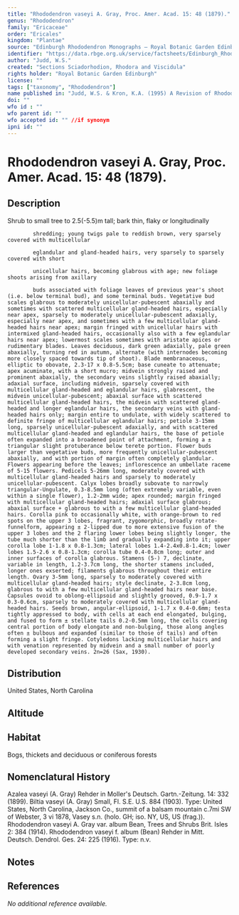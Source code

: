 ```yaml
---
title: "Rhododendron vaseyi A. Gray, Proc. Amer. Acad. 15: 48 (1879)."
genus: "Rhododendron"
family: "Ericaceae"
order: "Ericales"
kingdom: "Plantae"
source: "Edinburgh Rhododendron Monographs – Royal Botanic Garden Edinburgh"
identifier: "https://data.rbge.org.uk/service/factsheets/Edinburgh_Rhododendron_Monographs.xhtml"
author: "Judd, W.S."
created: "Sections Sciadorhodion, Rhodora and Viscidula"
rights holder: "Royal Botanic Garden Edinburgh"
license: ""
tags: ["taxonomy", "Rhododendron"]
name published in: "Judd, W.S. & Kron, K.A. (1995) A Revision of Rhododendron VI. Subgenus Pentanthera (Sections Sciadorhodion, Rhodora and Viscidula). Edinburgh Journal of Botany 52(1):27"
doi: ""
wfo id : ""
wfo parent id: ""
wfo accepted id: "" //if synonym                      
ipni id: ""
---
```


                       

# Rhododendron vaseyi A. Gray, Proc. Amer. Acad. 15: 48 (1879).

## Description
Shrub to small tree to 2.5(-5.5)m tall; bark thin, flaky or longitudinally
            shredding; young twigs pale to reddish brown, very sparsely covered with multicellular
            eglandular and gland-headed hairs, very sparsely to sparsely covered with short
            unicellular hairs, becoming glabrous with age; new foliage shoots arising from axillary
            buds associated with foliage leaves of previous year's shoot (i.e. below terminal bud), and some terminal buds. Vegetative bud scales glabrous to moderately unicellular-pubescent abaxially and sometimes with scattered multicellular gland-headed hairs, especially near apex, sparsely to moderately unicellular-pubescent adaxially, especially near apex, and sometimes with a few multicellular gland-headed hairs near apex; margin fringed with unicellular hairs with intermixed gland-headed hairs, occasionally also with a few eglandular hairs near apex; lowermost scales sometimes with aristate apices or rudimentary blades. Leaves deciduous, dark green adaxially, pale green abaxially, turning red in autumn, alternate (with internodes becoming more closely spaced towards tip of shoot). Blade membranaceous, elliptic to obovate, 2.3-17 x 0.8-5.5cm; base cuneate to attenuate; apex acuminate, with a short mucro; midvein strongly raised and prominent abaxially, the secondary veins slightly raised abaxially; adaxial surface, including midvein, sparsely covered with multicellular gland-headed and eglandular hairs, glabrescent, the midvein unicellular-pubescent; abaxial surface with scattered multicellular gland-headed hairs, the midvein with scattered gland-headed and longer eglandular hairs, the secondary veins with gland-headed hairs only; margin entire to undulate, with widely scattered to definite fringe of multicellular eglandular hairs; petiole 3-15mm long, sparsely unicellular-pubescent adaxially, and with scattered multicellular gland-headed and eglandular hairs, the base of petiole often expanded into a broadened point of attachment, forming a ± triangular slight protuberance below terete portion. Flower buds larger than vegetative buds, more frequently unicellular-pubescent abaxially, and with portion of margin often completely glandular. Flowers appearing before the leaves; inflorescence an umbellate raceme of 5-15 flowers. Pedicels 5-26mm long, moderately covered with multicellular gland-headed hairs and sparsely to moderately unicellular-pubescent. Calyx lobes broadly subovate to narrowly triangular-Ungulate, 0.3-8.5mm long (often extremely variable, even within a single flower), 1.2-2mm wide; apex rounded; margin fringed with multicellular gland-headed hairs; adaxial surface glabrous; abaxial surface + glabrous to with a few multicellular gland-headed hairs. Corolla pink to occasionally white, with orange-brown to red spots on the upper 3 lobes, fragrant, zygomorphic, broadly rotate-funnelform, appearing ± 2-lipped due to more extensive fusion of the upper 3 lobes and the 2 flaring lower lobes being slightly longer, the tube much shorter than the limb and gradually expanding into it; upper corolla lobe 1-1.8 x 0.8-1.3cm; lateral lobes 1.4-2.4x0.8-1.4cm; lower lobes 1.5-2.6 x 0.8-1.3cm; corolla tube 0.4-0.8cm long; outer and inner surfaces of corolla glabrous. Stamens (5-) 7, declinate, variable in length, 1.2-3.7cm long, the shorter stamens included, longer ones exserted; filaments glabrous throughout their entire length. Ovary 3-5mm long, sparsely to moderately covered with multicellular gland-headed hairs; style declinate, 2-3.8cm long, glabrous to with a few multicellular gland-headed hairs near base. Capsules ovoid to oblong-ellipsoid and slightly grooved, 0.9-1.7 x 0.3-0.6cm, sparsely to moderately covered with multicellular gland-headed hairs. Seeds brown, angular-ellipsoid, 1-1.7 x 0.4-0.6mm; testa tightly appressed to body, with cells at each end elongated, bulging, and fused to form ± stellate tails 0.2-0.5mm long, the cells covering central portion of body elongate and non-bulging, those along angles often ± bulbous and expanded (similar to those of tails) and often forming a slight fringe. Cotyledons lacking multicellular hairs and with venation represented by midvein and a small number of poorly developed secondary veins. 2n=26 (Sax, 1930).

## Distribution
United States, North Carolina

## Altitude


## Habitat
Bogs, thickets and deciduous or coniferous forests

## Nomenclatural History
Azalea vaseyi (A. Gray) Rehder in Moller's Deutsch. Gartn.-Zeitung. 14: 332 (1899). Biltia vaseyi (A. Gray) Small, Fl. S.E. U.S. 884 (1903). Type: United States, North Carolina, Jackson Co., summit of a balsam mountain c.7mi SW of Webster, 3 vi 1878, Vasey s.n. (holo. GH; iso. NY, US, US (frag.)). Rhododendron vaseyi A. Gray var. album Bean, Trees and Shrubs Brit. Isles 2: 384 (1914). Rhododendron vaseyi f. album (Bean) Rehder in Mitt. Deutsch. Dendrol. Ges. 24: 225 (1916). Type: n.v.
                       
## Notes


## References

_No additional reference available._
